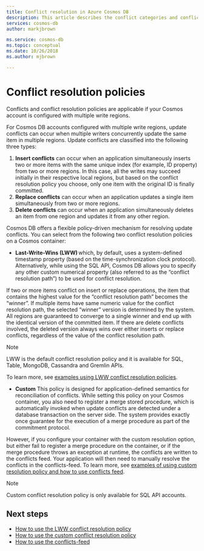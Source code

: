 ```yaml
---
title: Conflict resolution in Azure Cosmos DB 
description: This article describes the conflict categories and conflict resolution policies in Azure Cosmos DB.
services: cosmos-db
author: markjbrown

ms.service: cosmos-db
ms.topic: conceptual
ms.date: 10/26/2018
ms.author: mjbrown

---
```


# Conflict resolution policies

Conflicts and conflict resolution policies are applicable if your Cosmos account is configured with multiple write regions.

For Cosmos DB accounts configured with multiple write regions, update conflicts can occur when multiple writers concurrently update the same item in multiple regions. Update conflicts are classified into the following three types:

1. **Insert conflicts** can occur when an application simultaneously inserts two or more items with the same unique index (for example, ID property) from two or more regions. In this case, all the writes may succeed initially in their respective local regions, but based on the conflict resolution policy you choose, only one item with the original ID is finally committed.
2. **Replace conflicts** can occur when an application updates a single item simultaneously from two or more regions.
3. **Delete conflicts** can occur when an application simultaneously deletes an item from one region and updates it from any other region.

Cosmos DB offers a flexible policy-driven mechanism for resolving update conflicts. You can select from the following two conflict resolution policies on a Cosmos container:

- **Last-Write-Wins (LWW)** which, by default, uses a system-defined timestamp property (based on the time-synchronization clock protocol). Alternatively, while using the SQL API, Cosmos DB allows you to specify any other custom numerical property (also referred to as the “conflict resolution path”) to be used for conflict resolution.  

If two or more items conflict on insert or replace operations, the item that contains the highest value for the “conflict resolution path” becomes the “winner”. If multiple items have same numeric value for the conflict resolution path, the selected “winner” version is determined by the system. All regions are guaranteed to converge to a single winner and end up with the identical version of the committed item. If there are delete conflicts involved, the deleted version always wins over either inserts or replace conflicts, regardless of the value of the conflict resolution path.

> [!NOTE]
> LWW is the default conflict resolution policy and it is available for SQL, Table, MongoDB, Cassandra and Gremlin APIs.

To learn more, see [examples using LWW conflict resolution policies](how-to-manage-conflicts.md#create-a-last-writer-wins-conflict-resolution-policy).

- **Custom** This policy is designed for application-defined semantics for reconciliation of conflicts. While setting this policy on your Cosmos container, you also need to register a merge stored procedure, which is automatically invoked when update conflicts are detected under a database transaction on the server side. The system provides exactly once guarantee for the execution of a merge procedure as part of the commitment protocol.  

However, if you configure your container with the custom resolution option, but either fail to register a merge procedure on the container, or if the merge procedure throws an exception at runtime, the conflicts are written to the conflicts feed. Your application will then need to manually resolve the conflicts in the conflicts-feed. To learn more, see [examples of using custom resolution policy and how to use conflicts feed](how-to-manage-conflicts.md#create-a-last-writer-wins-conflict-resolution-policy).

> [!NOTE]
> Custom conflict resolution policy is only available for SQL API accounts.

## Next steps

- [How to use the LWW conflict resolution policy](how-to-manage-conflicts.md#create-a-last-writer-wins-conflict-resolution-policy)
- [How to use the custom conflict resolution policy](how-to-manage-conflicts.md#create-a-last-writer-wins-conflict-resolution-policy)
- [How to use the conflicts-feed](how-to-manage-conflicts.md#read-from-conflict-feed)